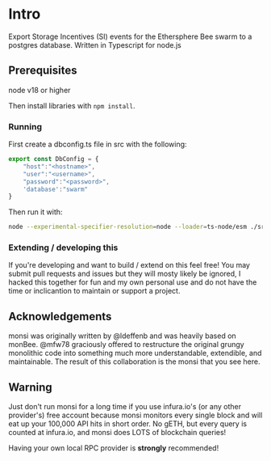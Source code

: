 # Intro

Export Storage Incentives (SI) events for the Ethersphere Bee swarm to a postgres database. Written in Typescript for node.js

## Prerequisites

node v18 or higher

Then install libraries with ```npm install```.

### Running

First create a dbconfig.ts file in src with the following:

```typescript
export const DbConfig = {
    "host":"<hostname>",
    "user":"<username>",
    "password":"<password>",
    'database':"swarm"
}
```
Then run it with:

```bash
node --experimental-specifier-resolution=node --loader=ts-node/esm ./src/index.ts --rpc-endpoint ws://<YourRPCIP:port>
```

### Extending / developing this

If you're developing and want to build / extend on this feel free! You may submit pull requests and issues but they will mosty likely be ignored, I hacked this together for fun and my own personal use and do not have the time or inclicantion to maintain or support a project.


## Acknowledgements

monsi was originally written by @ldeffenb and was heavily based on monBee. @mfw78 graciously offered to restructure the original grungy monolithic code into something much more understandable, extendible, and maintainable. The result of this collaboration is the monsi that you see here.

## Warning

Just don't run monsi for a long time if you use infura.io's (or any other provider's) free account because monsi monitors every single block and will eat up your 100,000 API hits in short order. No gETH, but every query is counted at infura.io, and monsi does LOTS of blockchain queries!

Having your own local RPC provider is **strongly** recommended!
